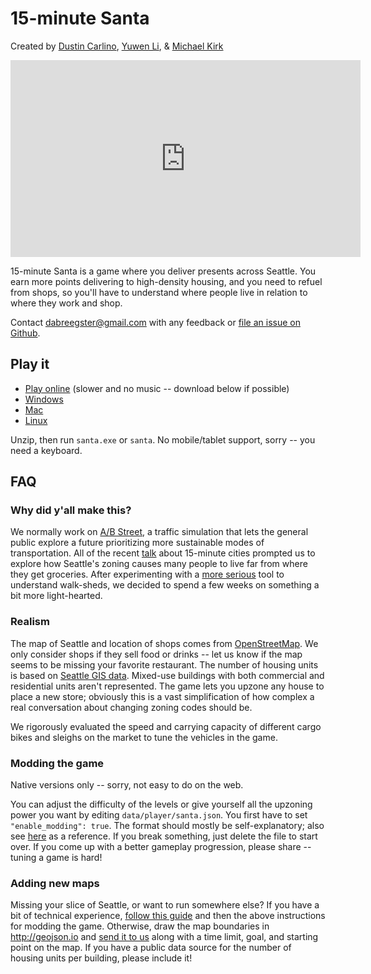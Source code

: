 # 15-minute Santa

Created by [Dustin Carlino](https://abstreet.org),
[Yuwen Li](https://www.yuwen-li.com/), &
[Michael Kirk](https://michaelkirk.github.io/)

<iframe width="560" height="315" src="https://www.youtube.com/embed/mrIsVMLZ_yc" frameborder="0" allow="autoplay; encrypted-media" allowfullscreen></iframe>

15-minute Santa is a game where you deliver presents across Seattle. You earn
more points delivering to high-density housing, and you need to refuel from
shops, so you'll have to understand where people live in relation to where they
work and shop.

Contact <dabreegster@gmail.com> with any feedback or
[file an issue on Github](https://github.com/a-b-street/abstreet/issues/new).

## Play it

- [Play online](https://play.abstreet.org/0.3.45/santa.html) (slower and no
  music -- download below if possible)
- [Windows](https://github.com/a-b-street/abstreet/releases/download/v0.3.45/abstreet_windows_v0_3_45.zip)
- [Mac](https://github.com/a-b-street/abstreet/releases/download/v0.3.45/abstreet_mac_v0_3_45.zip)
- [Linux](https://github.com/a-b-street/abstreet/releases/download/v0.3.45/abstreet_linux_v0_3_45.zip)

Unzip, then run `santa.exe` or `santa`. No mobile/tablet support, sorry -- you
need a keyboard.

## FAQ

### Why did y'all make this?

We normally work on [A/B Street](https://abstreet.org), a traffic simulation
that lets the general public explore a future prioritizing more sustainable
modes of transportation. All of the recent
[talk](https://crosscut.com/focus/2020/11/seattle-could-become-next-15-minute-city)
about 15-minute cities prompted us to explore how Seattle's zoning causes many
people to live far from where they get groceries. After experimenting with a
[more serious](fifteen_min.md) tool to understand walk-sheds, we decided to
spend a few weeks on something a bit more light-hearted.

### Realism

The map of Seattle and location of shops comes from
[OpenStreetMap](https://www.openstreetmap.org/about). We only consider shops if
they sell food or drinks -- let us know if the map seems to be missing your
favorite restaurant. The number of housing units is based on
[Seattle GIS data](https://data-seattlecitygis.opendata.arcgis.com/datasets/current-land-use-zoning-detail).
Mixed-use buildings with both commercial and residential units aren't
represented. The game lets you upzone any house to place a new store; obviously
this is a vast simplification of how complex a real conversation about changing
zoning codes should be.

We rigorously evaluated the speed and carrying capacity of different cargo bikes
and sleighs on the market to tune the vehicles in the game.

### Modding the game

Native versions only -- sorry, not easy to do on the web.

You can adjust the difficulty of the levels or give yourself all the upzoning
power you want by editing `data/player/santa.json`. You first have to set
`"enable_modding": true`. The format should mostly be self-explanatory; also see
[here](https://github.com/a-b-street/abstreet/blob/be589f7ef4f649bb5a35bfe8de0bc81a9deeb029/santa/src/session.rs#L13)
as a reference. If you break something, just delete the file to start over. If
you come up with a better gameplay progression, please share -- tuning a game is
hard!

### Adding new maps

Missing your slice of Seattle, or want to run somewhere else? If you have a bit
of technical experience, [follow this guide](../user/new_city.md) and then the
above instructions for modding the game. Otherwise, draw the map boundaries in
<http://geojson.io> and
[send it to us](https://github.com/a-b-street/abstreet/issues/new) along with a
time limit, goal, and starting point on the map. If you have a public data
source for the number of housing units per building, please include it!

